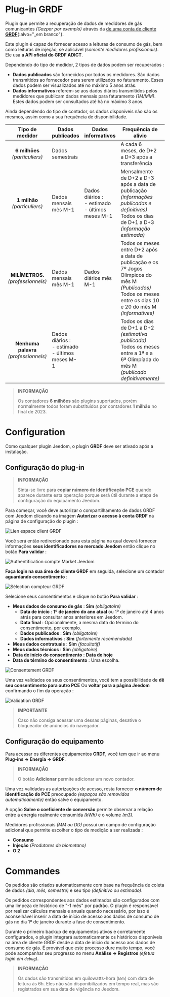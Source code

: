 # Plug-in GRDF

Plugin que permite a recuperação de dados de medidores de gás comunicantes *(Gazpar por exemplo)* através da [de uma conta de cliente **GRDF**](https://login.monespace.grdf.fr/mire/connexion){:alvo="\_em branco"}.

Este plugin é capaz de fornecer acesso a leituras de consumo de gás, bem como leituras de injeção, se aplicável *(somente medidores profissionais)*. Ele usa **a API oficial do GRDF ADICT**.

Dependendo do tipo de medidor, 2 tipos de dados podem ser recuperados :
 - **Dados publicados** são fornecidos por todos os medidores. São dados transmitidos ao fornecedor para serem utilizados no faturamento. Esses dados podem ser visualizados até no máximo 5 anos atrás.
 - **Dados informativos** referem-se aos dados diários transmitidos pelos medidores que publicam dados mensais para faturamento *(1M/MM)*. Estes dados podem ser consultados até há no máximo 3 anos.

Ainda dependendo do tipo de contador, os dados disponíveis não são os mesmos, assim como a sua frequência de disponibilidade.

| **Tipo de medidor** | Dados publicados | Dados informativos | Frequência de alívio | Frequência de chamada |
|:---:|---|---|---|---|
| **6 milhões** *(particuliers)* | Dados semestrais | | A cada 6 meses, de D+2 a D+3 após a transferência | 1 a 2 vezes por mês |
| **1 milhão** *(particuliers)* | Dados mensais mês M-1 | Dados diários :<br>- estimado<br>- últimos meses M-1 | Mensalmente de D+2 a D+3 após a data de publicação *(informações publicadas e definitivas)*<br>Todos os dias de D+1 a D+3 *(informação estimada)* | 1 a 2 vezes por mês *(Publicados)*<br>1 vez por dia *(informatives)* |
| **MILÍMETROS.** *(professionnels)* | Dados mensais mês M-1 | Dados diários mês M-1 | Todos os meses entre D+2 após a data de publicação e os 7º Jogos Olímpicos do mês M *(Publicados)*<br>Todos os meses entre os dias 10 e 20 do mês M *(informatives)* | 1 a 14 vezes por mês *(Publicados)*<br>1 a 11 vezes por mês *(informatives)* |
| **Nenhuma palavra** *(professionnels)* | Dados diários :<br>- estimado<br>- últimos meses M-1 | | Todos os dias de D+1 a D+2 *(estimativa publicada)*<br>Todos os meses entre a 1ª e a 6ª Olimpíada do mês M *(publicado definitivamente)* | 1 vez por dia |

>**INFORMAÇÃO**
>
>Os contadores **6 milhões** são plugins suportados, porém normalmente todos foram substituídos por contadores **1 milhão** no final de 2023.

# Configuration

Como qualquer plugin Jeedom, o plugin **GRDF** deve ser ativado após a instalação.

## Configuração do plug-in

>**INFORMAÇÃO**
>
>Sinta-se livre para **copiar número de identificação PCE** quando aparece durante esta operação porque será útil durante a etapa de configuração do equipamento Jeedom.

Para começar, você deve autorizar o compartilhamento de dados GRDF com Jeedom clicando na imagem **Autorizar o acesso à conta GRDF** na página de configuração do plugin :

![Lien espace client GRDF](../images/link_grdf.jpg)

Você será então redirecionado para esta página na qual deverá fornecer informações **seus identificadores no mercado Jeedom** então clique no botão **Para validar** :

![Authentification compte Market Jeedom](../images/Auth_Jeedom.jpg)

**Faça login na sua área de cliente GRDF** em seguida, selecione um contador **aguardando consentimento** :

![Sélection compteur GRDF](../images/grdf_home.jpg)

Selecione seus consentimentos e clique no botão **Para validar** :

 - **Meus dados de consumo de gás** : **Sim** *(obligatoire)*
   - **Data de início** : **1º de janeiro do ano atual** ou 1º de janeiro até 4 anos atrás para consultar anos anteriores em Jeedom.
   - **Data final** : Opcionalmente, a mesma data do término do consentimento, por exemplo.
   - **Dados publicados** : **Sim** *(obligatoire)*
   - **Dados informativos** : **Sim** *(fortemente recomendado)*
 - **Meus dados contratuais** : **Sim** *(facultatif)*
 - **Meus dados técnicos** : **Sim** *(obligatoire)*
 - **Data de início do consentimento** : **Data de hoje**
 - **Data de término do consentimento** : Uma escolha.

![Consentement GRDF](../images/grdf_choose.jpg)

Uma vez validados os seus consentimentos, você tem a possibilidade de **dê seu consentimento para outro PCE** Ou **voltar para a página Jeedom** confirmando o fim da operação :

![Validation GRDF](../images/grdf_consent.jpg)

>**IMPORTANTE**
>
>Caso não consiga acessar uma dessas páginas, desative o bloqueador de anúncios do navegador.

## Configuração do equipamento

Para acessar os diferentes equipamentos **GRDF**, você tem que ir ao menu **Plug-ins → Energia → GRDF**.

>**INFORMAÇÃO**
>
>O botão **Adicionar** permite adicionar um novo contador.

Uma vez validadas as autorizações de acesso, resta fornecer **o número de identificação do PCE** preocupado *(espaços são removidos automaticamente)* então salve o equipamento.

A opção **Salve o coeficiente de conversão** permite observar a relação entre a energia realmente consumida *(kWh)* e o volume *(m3)*.

Medidores profissionais *(MM ou DD)* possui um campo de configuração adicional que permite escolher o tipo de medição a ser realizada :
 - **Consumo**
 - **Injeção** *(Produtores de biometano)*
 - **O 2**

# Commandes

Os pedidos são criados automaticamente com base na frequência de coleta de dados *(dia, mês, semestre)* e seu tipo *(definitivo ou estimado)*.

Os pedidos correspondentes aos dados estimados são configurados com uma limpeza de histórico de "-1 mês" por padrão. O plugin é responsável por realizar cálculos mensais e anuais quando necessário, por isso é aconselhável inserir a data de início de acesso aos dados de consumo de gás no dia 1º de janeiro durante a fase de consentimento.

Durante o primeiro backup de equipamentos ativos e corretamente configurados, o plugin integrará automaticamente os históricos disponíveis na área de cliente GRDF desde a data de início do acesso aos dados de consumo de gás. É provável que este processo dure muito tempo, você pode acompanhar seu progresso no menu **Análise → Registros** *(efetua login em `debug`)*.

>**INFORMAÇÃO**
>
>Os dados são transmitidos em quilowatts-hora (`kWh`) com data de leitura às 6h. Eles não são disponibilizados em tempo real, mas são registrados em sua data de vigência no Jeedom.
